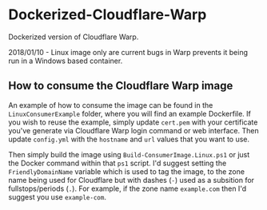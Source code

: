 # Dockerized-Cloudflare-Warp
Dockerized version of Cloudflare Warp. 

 2018/01/10 - Linux image only are current bugs in Warp prevents it being run in a Windows based container.


## How to consume the Cloudflare Warp image
An example of how to consume the image can be found in the `LinuxConsumerExample` folder, where you will find an example Dockerfile. If you wish to reuse the example, simply update `cert.pem` with your certificate you've generate via Cloudflare Warp login command or web interface. Then update `config.yml` with the `hostname` and `url` values that you want to use.

Then simply build the image using `Build-ConsumerImage.Linux.ps1` or just the Docker command within that `ps1` script. I'd suggest setting the `FriendlyDomainName` variable which is used to tag the image, to the zone name being used for Cloudflare but with dashes (`-`) used as a subsition for fullstops/periods (`.`). For example, if the zone name `example.com` then I'd suggest you use `example-com`.
